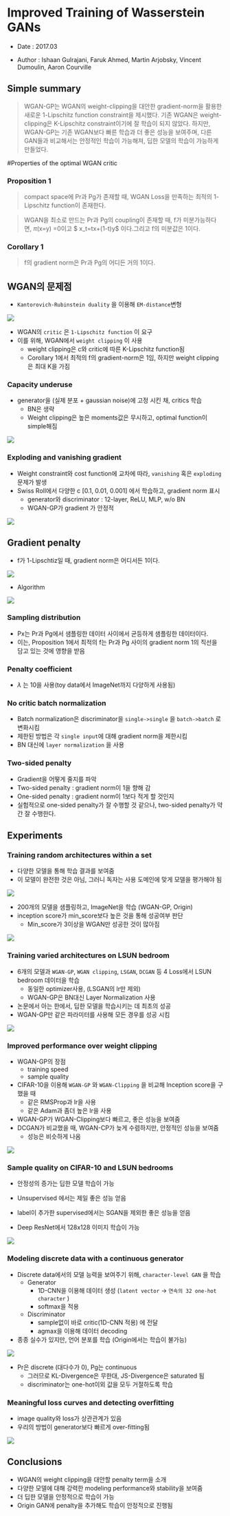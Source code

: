 # Improved Training of Wasserstein GANs

- Date : 2017.03

- Author : Ishaan Gulrajani, Faruk Ahmed, Martin Arjobsky, Vincent Dumoulin, Aaron Courville



## Simple summary

>WGAN-GP는 WGAN의 weight-clipping을 대안한  gradient-norm을 활용한 새로운 1-Lipschitz function constraint을 제시했다. 기존 WGAN은 weight-clipping은 K-Lipschitz constraint이기에 잘 학습이 되지 않았다. 하지만, WGAN-GP는 기존 WGAN보다 빠른 학습과 더 좋은 성능을 보여주며, 다른 GAN들과 비교해서는 안정적인 학습이 가능해져, 딥한 모델의 학습이 가능하게 만들었다.



#Properties of the optimal WGAN critic

### Proposition 1

> compact space에 Pr과 Pg가 존재할 때, WGAN Loss을 만족하는 최적의 1-Lipschitz function이 존재한다.

>WGAN을 최소로 만드는 Pr과 Pg의 coupling이 존재할 때, f가 미분가능하다면, $\pi$(x=y) =0이고 $			x_t=tx+(1-t)y$ 이다.그리고 f의 미분값은 1이다.



### Corollary 1

> f의 gradient norm은 Pr과 Pg의 어디든 거의 1이다.



## WGAN의 문제점

- `Kantorovich-Rubinstein duality` 을 이용해 `EM-distance`변형

![](../../images/wgangp_0.png)

- WGAN의 `critic` 은 `1-Lipschitz function` 이 요구
- 이를 위해, WGAN에서 `weight clipping` 이 사용
  - weight clipping은 c와 critic에 따른 K-Lipschitz function됨
  - Corollary 1에서 최적의 f의 gradient-norm은 1임, 하지만 weight clipping은 최대 K을 가짐



### Capacity underuse

- generator을 (실제 분포 + gaussian noise)에 고정 시킨 채, critics 학습 
  - BN은 생략
  - Weight clipping은 높은 moments값은 무시하고, optimal function이 simple해짐

![](../../images/wgangp_1.png)



### Exploding and vanishing gradient

- Weight constraint와 cost function에 교차에 따라, `vanishing` 혹은 `exploding` 문제가 발생
- Swiss Roll에서 다양한 c [0.1, 0.01, 0.001] 에서 학습하고, gradient norm 표시
  - generator와 discriminator : 12-layer, ReLU, MLP, w/o BN
  - WGAN-GP가 gradient 가 안정적

![](../../images/wgangp_2.png)



## Gradient penalty

- f가 1-Lipschtiz일 때, gradient norm은 어디서든 1이다.

 ![](../../images/wgangp_4.png)

- Algorithm

![](../../images/wgangp_3.png)



### Sampling distribution

- Px는 Pr과 Pg에서 샘플링한 데이터 사이에서 균등하게 샘플링한 데이터이다.
- 이는, Proposition 1에서 최적의 f는 Pr과 Pg 사이의 gradient norm 1의 직선을 담고 있는 것에 영향을 받음





### Penalty coefficient

- $\lambda$ 는 10을 사용(toy data에서 ImageNet까지 다양하게 사용됨)



### No critic batch normalization

- Batch normalization은 discriminator을 `single->single` 을 `batch->batch` 로 변화시킴
- 제한된 방법은 각 `single input`에 대해 gradient norm을 제한시킴
- BN 대신에 `layer normalization` 을 사용



### Two-sided penalty

- Gradient을 어떻게 줄지를 파악
- Two-sided penalty : gradient norm이 1을 향해 감
- One-sided penalty : gradient norm이 1보다 적게 할 것인지
- 실험적으로 one-sided penalty가 잘 수행할 것 같으나, two-sided penalty가 약간 잘 수행한다.



## Experiments

### Training random architectures within a set

- 다양한 모델을 통해 학습 결과를 보여줌
- 이 모델이 완전한 것은 아님, 그러니 독자는 사용 도메인에 맞게 모델을 평가해야 됨

![](../../images/wgangp_5.png)



- 200개의 모델을 샘플링하고, ImageNet을 학습 (WGAN-GP, Origin)
- inception score가 min_score보다 높은 것을 통해 성공여부 판단
  - Min_score가 3이상을 WGAN만 성공한 것이 많아짐

![](../../images/wgangp_6.png)



### Training varied architectures on LSUN bedroom

- 6개의 모델과 `WGAN-GP`, `WGAN clipping`, `LSGAN`, `DCGAN` 등 4 Loss에서 LSUN bedroom 데이터을 학습
  - 동일한 optimizer사용, (LSGAN의 lr만 제외)
  - WGAN-GP은 BN대신 Layer Normalization 사용
- 논문에서 아는 한에서, 딥한 모델을 학습시키는 데 최초의 성공
- WGAN-GP만 같은 파라미터를 사용해 모든 경우를 성공 시킴

![](../../images/wgangp_7.png)



### Improved performance over weight clipping

- WGAN-GP의 장점 
  - training speed
  - sample quality
- CIFAR-10을 이용해 `WGAN-GP` 와 `WGAN-Clipping` 을 비교해 Inception score을 구했을 때
  - 같은 RMSProp과 lr을 사용
  - 같은 Adam과 좀더 높은 lr을 사용
- WGAN-GP가 WGAN-Clipping보다 빠르고, 좋은 성능을 보여줌
- DCGAN가 비교했을 때, WGAN-CP가 늦게 수렴하지만, 안정적인 성능을 보여줌
  - 성능은 비슷하게 나옴

![](../../images/wgangp_8.png)



### Sample quality on CIFAR-10 and LSUN bedrooms

- 안정성의 증가는 딥한 모델 학습이 가능

- Unsupervised 에서는 제일 좋은 성능 얻음
- label이 추가한 supervised에서는 SGAN을 제외한 좋은 성능을 얻음
- Deep ResNet에서 128x128 이미지 학습이 가능

![](../../images/wgangp_9.png)



### Modeling discrete data with a continuous generator

- Discrete data에서의 모델 능력을 보여주기 위해, `character-level GAN` 을 학습
  - Generator
    - 1D-CNN을 이용해 데이터 생성 (`latent vector` -> `연속의 32 one-hot character` )
    - softmax을 적용
  - Discriminator
    - sample없이 바로 critic(1D-CNN 적용) 에 전달
    - agmax을 이용해 데이터 decoding
- 종종 실수가 있지만, 언어 분포를 학습 (Origin에서는 학습이 불가능)

 ![](../../images/wgangp_11.png)

- Pr은 discrete (대다수가 0), Pg는 continuous
  - 그러므로 KL-Divergence은 무한대, JS-Divergence은 saturated 됨
  - discriminator는 one-hot이외 값을 모두 거절하도록 학습



### Meaningful loss curves and detecting overfitting

- image quality와 loss가 상관관계가 있음
- 우리의 방법이 generator보다 빠르게 over-fitting됨

![](../../images/wgangp_12.png)



## Conclusions

- WGAN의 weight clipping을 대안할 penalty term을 소개
- 다양한 모델에 대해 강력한 modeling performance와 stability을 보여줌
- 더 딥한 모델을 안정적으로 학습이 가능
- Origin GAN에 penalty을 추가해도 학습이 안정적으로 진행됨